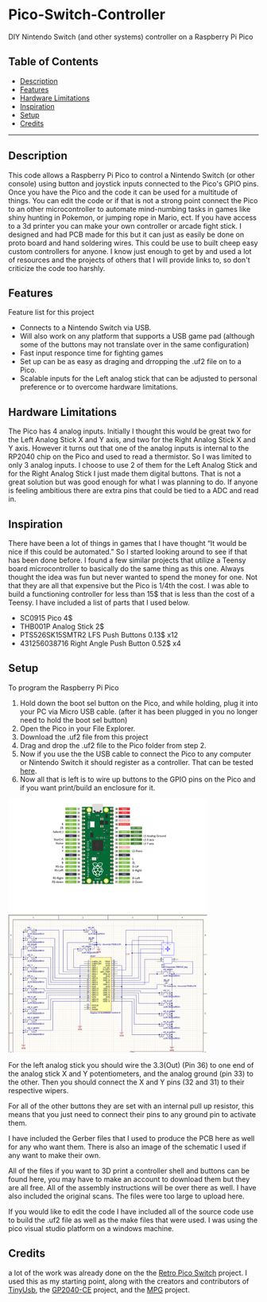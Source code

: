 # Pico-Switch-Controller
DIY Nintendo Switch (and other systems) controller on a Raspberry Pi Pico

## Table of Contents

- [Description](#description)
- [Features](#features)
- [Hardware Limitations](#hardware-limitations)
- [Inspiration](#inspiration)
- [Setup](#setup)
- [Credits](#credits)

---

## Description

This code allows a Raspberry Pi Pico to control a Nintendo Switch (or other console) using button and joystick inputs connected to the Pico's GPIO pins. Once you have the Pico and the code it can be used for a multitude of things. You can edit the code or if that is not a strong point connect the Pico to an other microcontroller to automate mind-numbing tasks in games like shiny hunting in Pokemon, or jumping rope in Mario, ect. If you have access to a 3d printer you can make your own controller or arcade fight stick. I designed and had PCB made for this but it can just as easily be done on proto board and hand soldering wires. This could be use to built cheep easy custom controllers for anyone. I know just enough to get by and used a lot of resources and the projects of others that I will provide links to, so don't criticize the code too harshly. 


## Features

Feature list for this project
- Connects to a Nintendo Switch via USB.
- Will also work on any platform that supports a USB game pad (although some of the buttons may not translate over in the same configuration)
- Fast input responce time for fighting games
- Set up can be as easy as draging and drropping the .uf2 file on to a Pico.
- Scalable inputs for the Left analog stick that can be adjusted to personal preference or to overcome hardware limitations.


## Hardware Limitations

The Pico has 4 analog inputs. Initially I thought this would be great two for the Left Analog Stick X and Y axis, and two for the Right Analog Stick X and Y axis. However it turns out that one of the analog inputs is internal to the RP2040 chip on the Pico and used to read a thermistor. So I was limited to only 3 analog inputs. I choose to use 2 of them for the Left Analog Stick and for the Right Analog Stick I just made them digital buttons. That is not a great solution but was good enough for what I was planning to do. If anyone is feeling ambitious there are extra pins that could be tied to a ADC and read in.

## Inspiration

There have been a lot of things in games that I have thought “It would be nice if this could be automated.” So I started looking around to see if that has been done before. I found a few similar projects that utilize a Teensy board microcontroller to basically do the same thing as this one. Always thought the idea was fun but never wanted to spend the money for one. Not that they are all that expensive but the Pico is 1/4th the cost.  I was able to build a functioning controller for less than 15$ that is less than the cost of a Teensy. I have included a list of parts that I used below. 

- SC0915 Pico 4$
- THB001P Analog Stick 2$
- PTS526SK15SMTR2 LFS Push Buttons 0.13$ x12
- 431256038716 Right Angle Push Button 0.52$ x4

## Setup

To program the Raspberry Pi Pico

1. Hold down the boot sel button on the Pico, and while holding, plug it into your PC via Micro USB cable. (after it has been plugged in you no longer need to hold the boot sel button)
2. Open the Pico in your File Explorer.
3. Download the .uf2 file from this project
4. Drag and drop the .uf2 file to the Pico folder from step 2.
5. Now if you use the the USB cable to connect the Pico to any computer or Nintendo Switch it should register as a controller. That can be tested [here](https://hardwaretester.com/gamepad).
7. Now all that is left is to wire up buttons to the GPIO pins on the Pico and if you want print/build an enclosure for it.

<img width="400" src="Images/Pico%20Pinout.png"/> 
<img width="400" src="Images/Sch.png"/> 

For the left analog stick you should wire the 3.3(Out) (Pin 36) to one end of the analog stick X and Y potentiometers, and the analog ground (pin 33) to the other. Then you should connect the X and Y pins (32 and 31) to their respective wipers.

For all of the other buttons they are set with an internal pull up resistor, this means that you just need to connect their pins to any ground pin to activate them.

I have included the Gerber files that I used to produce the PCB here as well for any who want them. There is also an image of the schematic I used if any want to make their own.

All of the files if you want to 3D print a controller shell and buttons can be found here, you may have to make an account to download them but they are all free. All of the assembly instructions will be over there as well. I have also included the original scans. The files were too large to upload here. 

If you would like to edit the code I have included all of the source code use to build the .uf2 file as well as the make files that were used. I was using the pico visual studio platform on a windows machine. 

## Credits 
a lot of the work was already done on the the [Retro Pico Switch](https://github.com/DavidPagels/retro-pico-switch) project. I used this as my starting point, along with the creators and contributors of [TinyUsb](https://github.com/hathach/tinyusb), the [GP2040-CE](https://github.com/OpenStickCommunity/GP2040-CE) project, and the [MPG](https://github.com/OpenStickCommunity/MPG) project.





   




